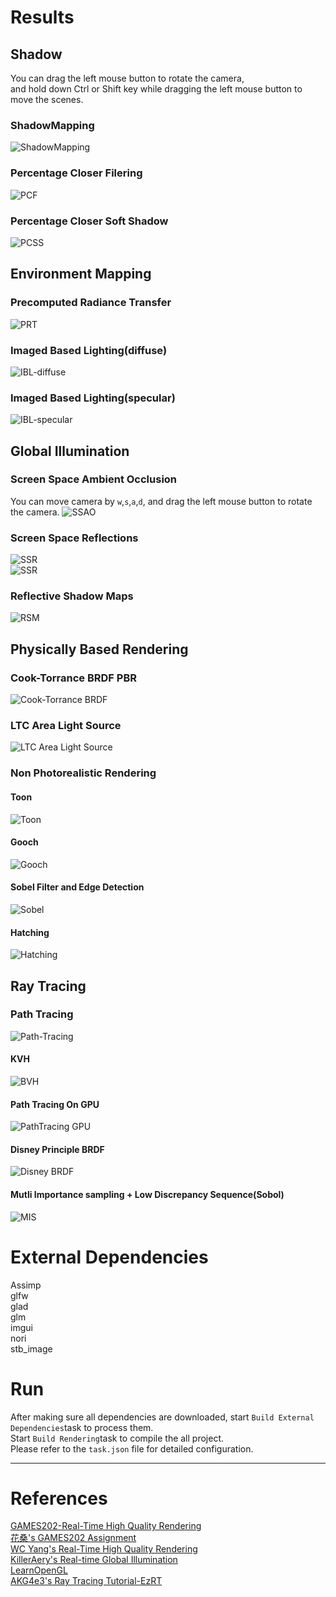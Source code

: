 # Results

## Shadow
You can drag the left mouse button to rotate the camera,   
and hold down Ctrl or Shift key while dragging the left mouse button to move the scenes.  

### ShadowMapping
![ShadowMapping](./assets/results/SM.png)

### Percentage Closer Filering
![PCF](./assets/results/PCF.png)

### Percentage Closer Soft Shadow
![PCSS](./assets/results/PCSS.png)  

## Environment Mapping

### Precomputed Radiance Transfer
![PRT](./assets/results/PRT.png)

### Imaged Based Lighting(diffuse)
![IBL-diffuse](./assets/results/IBL-diffuse.gif)

### Imaged Based Lighting(specular)
![IBL-specular](./assets/results/IBL-specular.gif)

## Global Illumination

### Screen Space Ambient Occlusion 
You can move camera by `w`,`s`,`a`,`d`,
and drag the left mouse button to rotate the camera.
![SSAO](./assets/results/SSAO.png)

### Screen Space Reflections
![SSR](./assets/results/SSR1.png)  
![SSR](./assets/results/SSR2.png)  

### Reflective Shadow Maps 
![RSM](./assets/results/RSM.png)  

## Physically Based Rendering

### Cook-Torrance BRDF PBR
![Cook-Torrance BRDF](./assets/results/Cook-Torrance%20BRDF.gif)

### LTC Area Light Source
![LTC Area Light Source](./assets/results/ltc-area_light.png)

### Non Photorealistic Rendering
#### Toon
![Toon](./assets/results/toon-style.gif)  
#### Gooch
![Gooch](./assets/results/gooch-style.gif)  
#### Sobel Filter and Edge Detection
![Sobel](./assets/results/sobel.gif)  
#### Hatching
![Hatching](./assets/results/hatching.gif)  

## Ray Tracing
### Path Tracing
![Path-Tracing](./assets/results/path_tracing.png)  
#### KVH 
![BVH](./assets/results/BVH.png)  
#### Path Tracing On GPU
![PathTracing GPU](./assets/results/PathTracingGPU.png)  
#### Disney Principle BRDF
![Disney BRDF](./assets/results/disney.png)  
#### Mutli Importance sampling + Low Discrepancy Sequence(Sobol)
![MIS](./assets/results/mis.png)  

# External Dependencies
Assimp  
glfw  
glad  
glm  
imgui  
nori  
stb_image

# Run
After making sure all dependencies are downloaded, start `Build External Dependencies`task to process them.  
Start `Build Rendering`task to compile the all project.  
Please refer to the `task.json` file for detailed configuration.

---
# References
[GAMES202-Real-Time High Quality Rendering](https://sites.cs.ucsb.edu/~lingqi/teaching/games202.html)  
[花桑's GAMES202 Assignment](https://www.zhihu.com/column/c_1591546501603545090)  
[WC Yang's Real-Time High Quality Rendering](https://yangwc.com/)   
[KillerAery's Real-time Global Illumination](https://www.cnblogs.com/KillerAery/collections/3076)  
[LearnOpenGL](https://learnopengl.com/)  
[AKG4e3's Ray Tracing Tutorial-EzRT](https://github.com/AKGWSB/EzRT?tab=readme-ov-file#part-3-opengl-ray-tracing)  
